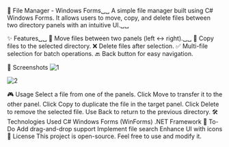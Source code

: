 📁 File Manager - Windows Forms␣␣ 
A simple file manager built using C# Windows Forms. It allows users to move, copy, and delete files between two directory panels with an intuitive UI.␣␣ 

✨ Features␣␣ 
📂 Move files between two panels (left ↔ right).␣␣ 
📝 Copy files to the selected directory.
❌ Delete files after selection.
✅ Multi-file selection for batch operations.
🔙 Back button for easy navigation.

📸 Screenshots
![1](https://github.com/user-attachments/assets/696d7f94-f497-4f11-9fd8-faecdf49ac10)


![2](https://github.com/user-attachments/assets/07f09750-f7b0-4a39-9bae-816858f40a7a)


🎮 Usage
Select a file from one of the panels.
Click Move to transfer it to the other panel.
Click Copy to duplicate the file in the target panel.
Click Delete to remove the selected file.
Use Back to return to the previous directory.
🛠️ Technologies Used
C#
Windows Forms (WinForms)
.NET Framework
📌 To-Do
 Add drag-and-drop support
 Implement file search
 Enhance UI with icons
📜 License
This project is open-source. Feel free to use and modify it.
